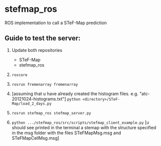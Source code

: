 # stefmap_ros
ROS implementation to call a STeF-Map prediction

## Guide to test the server:
1. Update both repositories
	- STeF-Map 
	- stefmap_ros

2. ```roscore```

3. ```rosrun fremenarray fremenarray```

4. [assuming that u have already created the histogram files. e.g. "atc-20121024-histograms.txt"]
	```python <directory>/STeF-Map/load_2_days.py```

5. ```rosrun stefmap_ros stefmap_server.py```

6. ```python .../stefmap_ros/src/scripts/stefmap_client_example.py```
	[u should see printed in the terminal a stemap with the structure specified in the msg folder with the files STeFMapMsg.msg and STeFMapCellMsg.msg]

